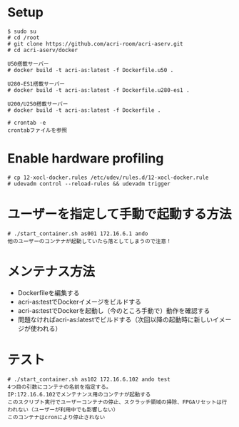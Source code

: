 Setup
=====

```
$ sudo su
# cd /root
# git clone https://github.com/acri-room/acri-aserv.git
# cd acri-aserv/docker

U50搭載サーバー
# docker build -t acri-as:latest -f Dockerfile.u50 .

U280-ES1搭載サーバー
# docker build -t acri-as:latest -f Dockerfile.u280-es1 .

U200/U250搭載サーバー
# docker build -t acri-as:latest -f Dockerfile .

# crontab -e
crontabファイルを参照
```

Enable hardware profiling
=========================

```
# cp 12-xocl-docker.rules /etc/udev/rules.d/12-xocl-docker.rule
# udevadm control --reload-rules && udevadm trigger
```

ユーザーを指定して手動で起動する方法
===============
```
# ./start_container.sh as001 172.16.6.1 ando
他のユーザーのコンテナが起動していたら落としてしまうので注意！
```

メンテナス方法
===============
+ Dockerfileを編集する
+ acri-as:testでDockerイメージをビルドする
+ acri-as:testでDockerを起動し（今のところ手動で）動作を確認する
+ 問題なければacri-as:latestでビルドする（次回以降の起動時に新しいイメージが使われる）

テスト
======
```
# ./start_container.sh as102 172.16.6.102 ando test
4つ目の引数にコンテナの名前を指定する。
IP:172.16.6.102でメンテナンス用のコンテナが起動する
このスクリプト実行でユーザーコンテナの停止、スクラッチ領域の掃除、FPGAリセットは行われない（ユーザーが利用中でも影響しない）
このコンテナはcronにより停止されない
```
